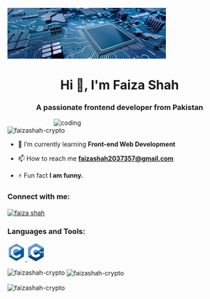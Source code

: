![logo](https://github.com/faizashah-crypto/faizashah-crypto/blob/main/Github.banner.jpg)
<h1 align="center">Hi 👋, I'm Faiza Shah</h1>
<h3 align="center">A passionate frontend developer from Pakistan</h3>

<img align="right" alt="coding" width="400" src="https://cdn.dribbble.com/users/4055494/screenshots/15215756/media/d2b66c4ca0192aa26d103448b3d1518b.gif">

<p align="left"> <img src="https://komarev.com/ghpvc/?username=faizashah-crypto&label=Profile%20views&color=0e75b6&style=flat" alt="faizashah-crypto" /> </p>

- 🌱 I’m currently learning **Front-end Web Development**

- 📫 How to reach me **faizashah2037357@gmail.com**

- ⚡ Fun fact **I am funny.**

<h3 align="left">Connect with me:</h3>
<p align="left">
<a href="https://linkedin.com/in/faiza shah" target="blank"><img align="center" src="https://raw.githubusercontent.com/rahuldkjain/github-profile-readme-generator/master/src/images/icons/Social/linked-in-alt.svg" alt="faiza shah" height="30" width="40" /></a>
</p>

<h3 align="left">Languages and Tools:</h3>
<p align="left"> <a href="https://www.cprogramming.com/" target="_blank" rel="noreferrer"> <img src="https://raw.githubusercontent.com/devicons/devicon/master/icons/c/c-original.svg" alt="c" width="40" height="40"/> </a> <a href="https://www.w3schools.com/cpp/" target="_blank" rel="noreferrer"> <img src="https://raw.githubusercontent.com/devicons/devicon/master/icons/cplusplus/cplusplus-original.svg" alt="cplusplus" width="40" height="40"/> </a> </p>

<p><img align="left" src="https://github-readme-stats.vercel.app/api/top-langs?username=faizashah-crypto&show_icons=true&locale=en&layout=compact" alt="faizashah-crypto" /></p>

<p>&nbsp;<img align="center" src="https://github-readme-stats.vercel.app/api?username=faizashah-crypto&show_icons=true&locale=en" alt="faizashah-crypto" /></p>

<p><img align="center" src="https://github-readme-streak-stats.herokuapp.com/?user=faizashah-crypto&" alt="faizashah-crypto" /></p>
